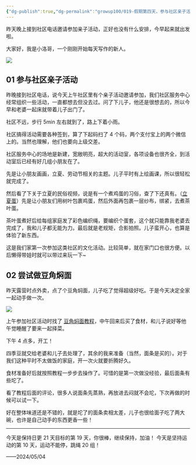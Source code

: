 ```yaml
---
{"dg-publish":true,"dg-permalink":"growup100/019-假期第四天，参与社区亲子活动&尝试做豆角焖面","permalink":"/growup100/019-假期第四天，参与社区亲子活动&尝试做豆角焖面/","tags":["小洛哥成长笔记"],"noteIcon":"1","created":"2024-05-04","updated":"2024-05-04"}
---
```


昨天晚上接到社区电话邀请参加亲子活动，正好也没有什么安排，今早起来就出发啦。

大家好，我是小洛哥，一个刚刚开始每天写作的新人。

![](https://images-ext-1.discordapp.net/external/5ZGNBv03_l0qoIQaXXaqG0PMHZodNeS5Hc9HjD0uFHU/%3Frk3s%3D18ea6f23%26x-expires%3D1746372056%26x-signature%3DWHON1HE%252BEIGUtcs4OheJaR2hnaI%253D/https/p16-flow-sign-va.ciciai.com/ocean-cloud-tos-us/12cd4e23112b449aaeb70bea90fabf94.png~tplv-6bxrjdptv7-image.png?format=webp&quality=lossless)

## 01 参与社区亲子活动
昨晚接到社区电话，说今天上午社区里有个亲子活动邀请参加，我们社区服务中心经常组织一些活动，一直都想去但没去过。问了下儿子，他还是很想去的，所以今早和老婆一起床就带着儿子出门了。

社区不远，步行 5min 左右就到了，路上下着小雨。

社区搞得活动需要各种签到，算了下起码扫了 4 个码，两个支付宝上的两个微信上的。当然也理解，他们也要向上级交差。

社区服务中心的场地是新建，宽敞明亮，超大的活动室，各项设备也很齐全，到活动室后已经有好几组小朋友在了。

先是让小朋友画画，立夏、劳动节相关的主题。儿子平时有上绘画课，所以很轻松就完成了。

然后看了下关于立夏的民俗视频，说是有一个煮鸡蛋的习俗，查了下还真有。（[立夏蛋](https://baike.baidu.com/item/%E7%AB%8B%E5%A4%8F%E8%9B%8B/5812726)）先是让小朋友们用树叶包裹鸡蛋，然后外面再包裹一层纱布，绑紧，去煮茶叶蛋。

茶叶蛋煮好后给每组家庭发了彩色编织绳，要编织个蛋套，这个就只能靠我老婆去完成了，我和儿子都无能为力。最后就是老规矩，合影拍照。儿子蛮开心，也算是体验了新东西。

这是我们家第一次参加这类社区的文化活动。比较简单，就在家门口也很方便。以后懒得带娃时就可以带过来玩一下~

## 02 尝试做豆角焖面
昨天露营时点外卖，点了个豆角焖面，儿子吃了觉得超级好吃。于是今天决定全家一起动手做一次。

![](http://img.xlg.life/images%2F2024%2F05%2F04%2F20240504233505-b481877294887f616fe95cb11519748e.png)

上午参加社区活动时找了 [豆角焖面教程](https://xiachufang.com/recipe/102988921/)，中午回来后买了食材，和儿子说好等他午觉睡醒了要来一起择菜。

下午 4 点多，开工！

四季豆就交给老婆和儿子去处理了，其余的我来准备（当然，面条是买的）。对于我们这种平时不太做饭的家庭，开一次火就要折腾好久。

食材准备好后就按照教程一步步去操作了。可惜的是第一次做没经验，最后面条有些坨了。

看了教程后面的评论，很多人说面条先蒸熟，再放进去闷就不会坨，下次再做的时候可以试一下。

好在整体味道还是不错的，就是坨了的面条卖相太差，儿子也很给面子吃了两大碗，也许是自己动手的东西更香一些！

---

今天是保持日更 21 天目标的第 19 天，你很棒，继续保持，加油！
今天是坚持运动的第 10 天，运动不能停，跳绳 20 组！

——2024/05/04